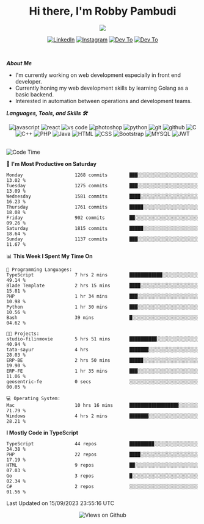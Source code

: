 <div align="center">
   <h1>Hi there, I'm Robby Pambudi </h1>

<img src="https://pronoun.cyou/x/y?subject=He&object=Him&height=20"> 
</div>

<p align='center'>
   <a href="https://www.linkedin.com/in/robbypambudi" target="_blank"><img src="https://img.shields.io/badge/LinkedIn-0077B5?style=for-the-badge&logo=linkedin&logoColor=white" alt="LinkedIn"></a>
   <a href="https://www.instagram.com/robbypambudi" target="_blank"><img src="https://img.shields.io/badge/Instagram-E4405F?style=for-the-badge&logo=instagram&logoColor=white" alt="Instagram"></a>
   <a href="https://dev.to/robbypambudi" target="_blank"><img src="https://img.shields.io/badge/dev.to-0A0A0A?style=for-the-badge&logo=dev.to&logoColor=white" alt="Dev To"></a>
   <a href="https://www.facebook.com/robbyulungpambudi" target="_blank"><img src="https://img.shields.io/badge/Facebook-1877F2?style=for-the-badge&logo=facebook&logoColor=white" alt="Dev To"></a>

</p> <p>
<br>
   
***About Me***
   
- I'm currently working on web development especially in front end developer.
- Currently honing my web development skills by learning Golang as a basic backend.
- Interested in automation between operations and development teams.
 
   
***Languages, Tools, and Skills 🛠***

   <div align="center">
   <img src="https://img.shields.io/badge/JavaScript-F7DF1E?style=for-the-badge&logo=javascript&logoColor=black" alt="javascript" />
      <img src="https://img.shields.io/badge/React-61DAFB?style=for-the-badge&logo=react&logoColor=black" alt="react" />
      <img src="https://img.shields.io/badge/vs%20code-007ACC?style=for-the-badge&logo=visual%20studio%20code&logoColor=white" alt="vs code" />
      <img src="https://img.shields.io/badge/adobe%20photoshop-31A8FF?style=for-the-badge&logo=adobe%20photoshop&logoColor=white" alt="photoshop" />
      <img src="https://img.shields.io/badge/python-3776AB?style=for-the-badge&logo=python&logoColor=white" alt="python" />
      <img src="https://img.shields.io/badge/Git-F05032?style=for-the-badge&logo=git&logoColor=white" alt="git" />
      <img src="https://img.shields.io/badge/GitHub-100000?style=for-the-badge&logo=github&logoColor=white" alt="github" />
      <img src="https://img.shields.io/badge/c-%2300599C.svg?style=for-the-badge&logo=c&logoColor=white" alt="C" />
      <img src="https://img.shields.io/badge/c++-%2300599C.svg?style=for-the-badge&logo=c%2B%2B&logoColor=white" alt="C++" />   
      <img src="https://img.shields.io/badge/PHP-777BB4?style=for-the-badge&logo=php&logoColor=white" alt="PHP" />
      <img src="https://img.shields.io/badge/Java-ED8B00?style=for-the-badge&logo=java&logoColor=white" alt="Java"/>
      <img src="https://img.shields.io/badge/HTML5-E34F26?style=for-the-badge&logo=html5&logoColor=white" alt="HTML" />
      <img src="https://img.shields.io/badge/CSS-239120?&style=for-the-badge&logo=css3&logoColor=white" alt ="CSS" />
      <img src="https://img.shields.io/badge/Bootstrap-563D7C?style=for-the-badge&logo=bootstrap&logoColor=white" alt="Bootstrap" />
      <img src="https://img.shields.io/badge/MySQL-00000F?style=for-the-badge&logo=mysql&logoColor=white" alt="MYSQL" />
      <img src="https://img.shields.io/badge/json%20web%20tokens-323330?style=for-the-badge&logo=json-web-tokens&logoColor=pink" alt="JWT" />
      
   </div><br>
   
<!--START_SECTION:waka-->
![Code Time](http://img.shields.io/badge/Code%20Time-1%2C071%20hrs%2038%20mins-blue)

📅 **I'm Most Productive on Saturday** 

```text
Monday                   1268 commits        ███░░░░░░░░░░░░░░░░░░░░░░   13.02 % 
Tuesday                  1275 commits        ███░░░░░░░░░░░░░░░░░░░░░░   13.09 % 
Wednesday                1581 commits        ████░░░░░░░░░░░░░░░░░░░░░   16.23 % 
Thursday                 1761 commits        █████░░░░░░░░░░░░░░░░░░░░   18.08 % 
Friday                   902 commits         ██░░░░░░░░░░░░░░░░░░░░░░░   09.26 % 
Saturday                 1815 commits        █████░░░░░░░░░░░░░░░░░░░░   18.64 % 
Sunday                   1137 commits        ███░░░░░░░░░░░░░░░░░░░░░░   11.67 % 
```


📊 **This Week I Spent My Time On** 

```text
💬 Programming Languages: 
TypeScript               7 hrs 2 mins        ████████████░░░░░░░░░░░░░   49.14 % 
Blade Template           2 hrs 15 mins       ████░░░░░░░░░░░░░░░░░░░░░   15.81 % 
PHP                      1 hr 34 mins        ███░░░░░░░░░░░░░░░░░░░░░░   10.98 % 
Python                   1 hr 30 mins        ███░░░░░░░░░░░░░░░░░░░░░░   10.56 % 
Bash                     39 mins             █░░░░░░░░░░░░░░░░░░░░░░░░   04.62 % 

🐱‍💻 Projects: 
studio-filinmovie        5 hrs 51 mins       ██████████░░░░░░░░░░░░░░░   40.94 % 
tata-sayur               4 hrs               ███████░░░░░░░░░░░░░░░░░░   28.03 % 
ERP-BE                   2 hrs 50 mins       █████░░░░░░░░░░░░░░░░░░░░   19.90 % 
ERP-FE                   1 hr 35 mins        ███░░░░░░░░░░░░░░░░░░░░░░   11.06 % 
geosentric-fe            0 secs              ░░░░░░░░░░░░░░░░░░░░░░░░░   00.05 % 

💻 Operating System: 
Mac                      10 hrs 16 mins      ██████████████████░░░░░░░   71.79 % 
Windows                  4 hrs 2 mins        ███████░░░░░░░░░░░░░░░░░░   28.21 % 
```

**I Mostly Code in TypeScript** 

```text
TypeScript               44 repos            █████████░░░░░░░░░░░░░░░░   34.38 % 
PHP                      22 repos            ████░░░░░░░░░░░░░░░░░░░░░   17.19 % 
HTML                     9 repos             ██░░░░░░░░░░░░░░░░░░░░░░░   07.03 % 
Go                       3 repos             █░░░░░░░░░░░░░░░░░░░░░░░░   02.34 % 
C#                       2 repos             ░░░░░░░░░░░░░░░░░░░░░░░░░   01.56 % 
```




 Last Updated on 15/09/2023 23:55:16 UTC
<!--END_SECTION:waka-->

<div align="center">
<img src="https://komarev.com/ghpvc/?username=robbypambudi&color=green" alt="Views on Github" />
</div>

